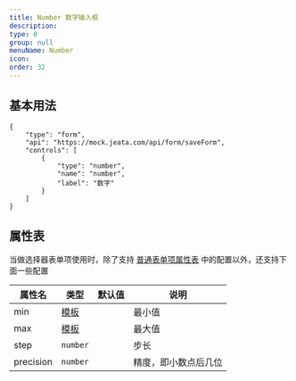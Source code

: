 ```yaml
---
title: Number 数字输入框
description:
type: 0
group: null
menuName: Number
icon:
order: 32
---
```


## 基本用法

```schema:height="300" scope="body"
{
    "type": "form",
    "api": "https://mock.jeata.com/api/form/saveForm",
    "controls": [
        {
            "type": "number",
            "name": "number",
            "label": "数字"
        }
    ]
}
```

## 属性表

当做选择器表单项使用时，除了支持 [普通表单项属性表](./formitem#%E5%B1%9E%E6%80%A7%E8%A1%A8) 中的配置以外，还支持下面一些配置

| 属性名    | 类型                            | 默认值 | 说明                 |
| --------- | ------------------------------- | ------ | -------------------- |
| min       | [模板](../../concepts/template) |        | 最小值               |
| max       | [模板](../../concepts/template) |        | 最大值               |
| step      | `number`                        |        | 步长                 |
| precision | `number`                        |        | 精度，即小数点后几位 |

